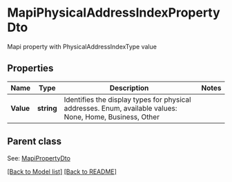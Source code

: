 # MapiPhysicalAddressIndexPropertyDto
Mapi property with PhysicalAddressIndexType value             

## Properties
Name | Type | Description | Notes
------------ | ------------- | ------------- | -------------
**Value** | **string** | Identifies the display types for physical addresses. Enum, available values: None, Home, Business, Other | 

## Parent class

See: [MapiPropertyDto](MapiPropertyDto.md)

[[Back to Model list]](Models.md) [[Back to README]](README.md)

